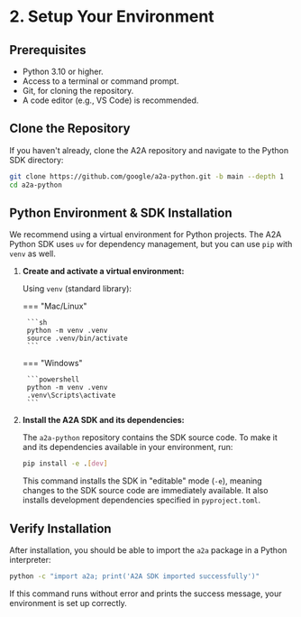# 2. Setup Your Environment

## Prerequisites

- Python 3.10 or higher.
- Access to a terminal or command prompt.
- Git, for cloning the repository.
- A code editor (e.g., VS Code) is recommended.

## Clone the Repository

If you haven't already, clone the A2A repository and navigate to the Python SDK directory:

```bash
git clone https://github.com/google/a2a-python.git -b main --depth 1
cd a2a-python
```

## Python Environment & SDK Installation

We recommend using a virtual environment for Python projects. The A2A Python SDK uses `uv` for dependency management, but you can use `pip` with `venv` as well.

1. **Create and activate a virtual environment:**

    Using `venv` (standard library):

    === "Mac/Linux"

        ```sh
        python -m venv .venv
        source .venv/bin/activate
        ```

    === "Windows"

        ```powershell
        python -m venv .venv
        .venv\Scripts\activate
        ```

2. **Install the A2A SDK and its dependencies:**

    The `a2a-python` repository contains the SDK source code. To make it and its dependencies available in your environment, run:

    ```bash
    pip install -e .[dev]
    ```

    This command installs the SDK in "editable" mode (`-e`), meaning changes to the SDK source code are immediately available. It also installs development dependencies specified in `pyproject.toml`.

## Verify Installation

After installation, you should be able to import the `a2a` package in a Python interpreter:

```bash
python -c "import a2a; print('A2A SDK imported successfully')"
```

If this command runs without error and prints the success message, your environment is set up correctly.
